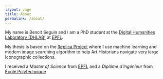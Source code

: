 ```yaml
---
layout: page
title: About
permalink: /about/
---
```


My name is Benoit Seguin and I am a PhD student at the [Digital Humanities Laboratory (DHLAB)](http://dhlab.epfl.ch/) at [EPFL](http://epfl.ch/).

My thesis is based on the [Replica Project](http://dhlab.epfl.ch/page-128334-en.html) where I use machine learning and modern image searching algorithm to help Art Historians navigate very large iconographic collections.

I received a _Master of Science_ from [EPFL](http://epfl.ch/) and a _Diplôme d'Ingénieur_ from [École Polytechnique](http://www.polytechnique.edu/)